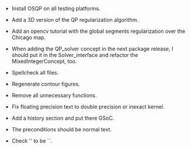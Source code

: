 * Install OSQP on all testing platforms.
* Add a 3D version of the QP regularization algorithm.
* Add an opencv tutorial with the global segments regularization over the Chicago map.
* When adding the QP_solver concept in the next package release, I should put it in the Solver_interface and refactor the MixedIntegerConcept, too.

* Spellcheck all files.
* Regenerate contour figures.
* Remove all unnecessary functions.
* Fix floating precision text to double precision or inexact kernel.
* Add a history section and put there GSoC.
* The preconditions should be normal text.
* Check '' to be ``.